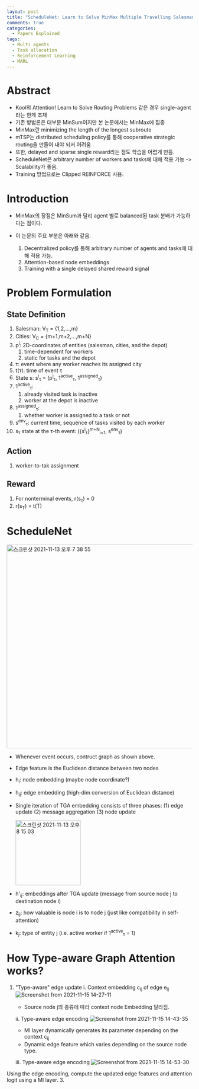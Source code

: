 ```yaml
---
layout: post
title: "ScheduleNet: Learn to Solve MinMax Multiple Travelling Salesman Problem"
comments: true
categories:
  - Papers Explained
tags:
  - Multi agents
  - Task allocation
  - Reinforcement Learning
  - MARL
---
```


# Abstract

* Kool의 Attention! Learn to Solve Routing Problems 같은 경우 single-agent라는 한계 조재
* 기존 방법론은 대부분 MinSum이지만 본 논문에서는 MinMax에 집중
* MinMax란 minimizing the length of the longest subroute
* mTSP는 distributed scheduling policy를 통해 cooperative strategic routing을 만들어 내야 되서 어려움
* 또한, delayed and sparse single reward라는 점도 학습을 어렵게 만듬.
* ScheduleNet은 arbitrary number of workers and tasks에 대해 적용 가능 -> Scalability가 좋음.
* Training 방법으로는 Clipped REINFORCE 사용.

# Introduction

* MinMax의 장점은 MinSum과 달리 agent 별로 balanced된 task 분배가 가능하다는 점이다.
* 이 논문의 주요 부분은 아래와 같음.

    1. Decentralized policy를 통해 arbitrary number of agents and tasks에 대해 적용 가능.
    2. Attention-based node embeddings
    3. Training with a single delayed shared reward signal

# Problem Formulation

## State Definition
1. Salesman: V<sub>T</sub> = {1,2,...,m}
2. Cities: V<sub>C</sub> = {m+1,m+2,...,m+N}
3. p<sup>i</sup>: 2D-coordinates of entities (salesman, cities, and the depot)
    1. time-dependent for workers
    2. static for tasks and the depot 
4. &tau;: event where any worker reaches its assigned city
5. t(&tau;): time of event &tau;
6. State s: s<sup>i</sup><sub>&tau;</sub> = (p<sup>i</sup><sub>&tau;</sub>, 1<sup>active</sup><sub>&tau;</sub>, 1<sup>assigned</sup><sub>&tau;</sub>)
7. 1<sup>active</sup><sub>&tau;</sub>: 
    1. already visited task is inactive
    2. worker at the depot is inactive
8. 1<sup>assigned</sup><sub>&tau;</sub>:
    1. whether worker is assigned to a task or not
9. s<sup>env</sup><sub>&tau;</sub>: current time, sequence of tasks visited by each worker
10. s<sub>&tau;</sub> state at the &tau;-th event: ({s<sup>i</sup><sub>&tau;</sub>}<sup>m+N</sup><sub>i=1</sub>, s<sup>env</sup><sub>&tau;</sub>)

## Action
1. worker-to-tak assignment

## Reward 
1. For nonterminal events, r(s<sub>&tau;</sub>) = 0
2. r(s<sub>T</sub>) = t(T)

# ScheduleNet

<img width="550" alt="스크린샷 2021-11-13 오후 7 38 55" src="https://user-images.githubusercontent.com/45442859/141615446-3af13180-8f06-4a26-bdb9-6eca5f29834d.png">

* Whenever event occurs, contruct graph as shown above.
* Edge feature is the Euclidean distance between two nodes
* h<sub>i</sub>: node embedding (maybe node coordinate?)
* h<sub>ij</sub>: edge embedding (high-dim conversion of Euclidean distance)
* Single iteration of TGA embedding consists of three phases: (1) edge update (2) message aggregation (3) node update

    <img width="176" alt="스크린샷 2021-11-13 오후 8 15 03" src="https://user-images.githubusercontent.com/45442859/141634414-a082e975-0d4b-4a7f-af30-9b8e39a0b247.png">

* h'<sub>ij</sub>: embeddings after TGA update (message from source node j to destination node i)
* z<sub>ij</sub>: how valuable is node i is to node j (just like compatibility in self-attention)
* k<sub>j</sub>: type of entity j (i.e. active worker if 1<sup>active</sup><sub>&tau;</sub> = 1)

# How Type-aware Graph Attention works?
1. "Type-aware" edge update
   i. Context embedding c<sub>ij</sub> of edge e<sub>ij</sub>
   ![Screenshot from 2021-11-15 14-27-11](https://user-images.githubusercontent.com/45442859/141727321-5bee78aa-c81c-4b34-963b-a3f443539540.png)
   * Source node j의 종류에 따라 context node Embedding 달라짐.  

   ii. Type-aware edge encoding
   ![Screenshot from 2021-11-15 14-43-35](https://user-images.githubusercontent.com/45442859/141728693-0311320f-1b34-4c0a-af40-58b8c8feab14.png)
   * MI layer dynamically generates its parameter depending on the context c<sub>ij</sub>  
   * Dynamic edge feature which varies depending on the source node type.

   iii. Type-aware edge encoding
   ![Screenshot from 2021-11-15 14-53-30](https://user-images.githubusercontent.com/45442859/141729548-efdc586c-8286-43dc-b71e-8426019848a5.png)
   


Using the edge encoding, compute the updated edge features and attention logit using a MI layer.
    3. 